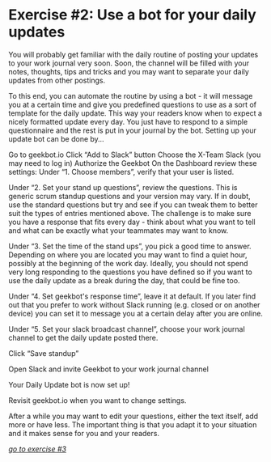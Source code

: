 # Exercise #2: Use a bot for your daily updates

You will probably get familiar with the daily routine of posting your updates to your work journal very soon. Soon, the channel will be filled with your notes, thoughts, tips and tricks and you may want to separate your daily updates from other postings.

To this end, you can automate the routine by using a bot - it will message you at a certain time and give you predefined questions to use as a sort of template for the daily update. This way your readers know when to expect a nicely formatted update every day. You just have to respond to a simple questionnaire and the rest is put in your journal by the bot.
Setting up your update bot can be done by…

Go to geekbot.io
Click “Add to Slack” button
Choose the X-Team Slack (you may need to log in)
Authorize the Geekbot
On the Dashboard review these settings:
Under “1. Choose members”, verify that your user is listed.


Under “2. Set your stand up questions”, review the questions. This is generic scrum standup questions and your version may vary. If in doubt, use the standard questions but try and see if you can tweak them to better suit the types of entries mentioned above. The challenge is to make sure you have a response that fits every day - think about what you want to tell and what can be exactly what your teammates may want to know.


Under “3. Set the time of the stand ups”, you pick a good time to answer. Depending on where you are located you may want to find a quiet hour, possibly at the beginning of the work day. Ideally, you should not spend very long responding to the questions you have defined so if you want to use the daily update as a break during the day, that could be fine too.


Under “4. Set geekbot's response time”, leave it at default. If you later find out that you prefer to work without Slack running (e.g. closed or on another device) you can set it to message you at a certain delay after you are online.


Under “5. Set your slack broadcast channel”, choose your work journal channel to get the daily update posted there.


Click “Save standup”


Open Slack and invite Geekbot to your work journal channel


Your Daily Update bot is now set up!


Revisit geekbot.io when you want to change settings.

After a while you may want to edit your questions, either the text itself, add more or have less. The important thing is that you adapt it to your situation and it makes sense for you and your readers.

[_go to exercise #3_](ex3%20Don’t%20forget%20to%20talk%20to%20your%20team.md)